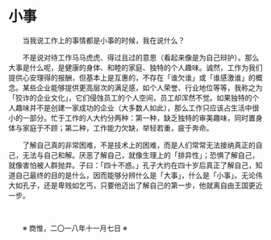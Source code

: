 # 小事

&emsp;&emsp;当我说工作上的事情都是小事的时候，我在说什么？

&emsp;&emsp;不是说对待工作马马虎虎、得过且过的意思（看起来像是为自己辩护）。那么大事是什么呢，是健康的身体、和睦的家庭、独特的个人趣味。诚然，工作为我们提供心安理得的报酬，但基本上是互惠的，不存在「谁欠谁」或「谁感激谁」的概念。某些企业能够提供更高层次的满足感，如个人荣誉、行业地位等等，我称之为「狡诈的企业文化」，它们侵蚀员工的个人空间，员工却浑然不觉。如果独特的个人趣味并不是创建一家成功的企业（大多数人如此），那么工作只应该占生活中很小的一部分。忙于工作的人大约分两种：第一种，缺乏独特的审美趣味，同时置身体与家庭于不顾；第二种，工作能力欠缺，举轻若重，疲于奔命。

&emsp;&emsp;了解自己真的非常困难，不是技术上的困难，而是人们常常无法接纳真正的自己，无法与自己和解。厌恶了解自己，就像生理上的「排异性」；恐惧了解自己，就像害怕被人群抛弃。子曰：「四十不惑。」孔子大约在四十岁后真正了解自己，知道自己最终的目的是什么，因而能够分辨什么是「大事」，什么是「小事」。无论伟大如孔子，还是卑贱如乞丐，只要他迈出了解自己的第一步，他就离自由王国更近一步。

&emsp;&emsp;

&emsp;&emsp;※ 商惟，二〇一八年十一月七日 ※
